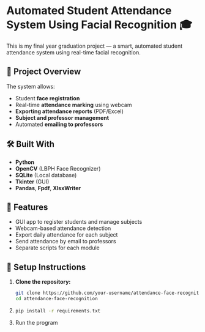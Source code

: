 # Automated Student Attendance System Using Facial Recognition 🎓

This is my final year graduation project — a smart, automated student attendance system using real-time facial recognition.

## 🚀 Project Overview

The system allows:
- Student **face registration**
- Real-time **attendance marking** using webcam
- **Exporting attendance reports** (PDF/Excel)
- **Subject and professor management**
- Automated **emailing to professors**

## 🛠️ Built With
- **Python**
- **OpenCV** (LBPH Face Recognizer)
- **SQLite** (Local database)
- **Tkinter** (GUI)
- **Pandas**, **Fpdf**, **XlsxWriter**

## 📁 Features
- GUI app to register students and manage subjects
- Webcam-based attendance detection
- Export daily attendance for each subject
- Send attendance by email to professors
- Separate scripts for each module

## 🔧 Setup Instructions

1. **Clone the repository:**
   ```bash
   git clone https://github.com/your-username/attendance-face-recognition.git
   cd attendance-face-recognition

2. ```bash
   pip install -r requirements.txt

3. Run the program
